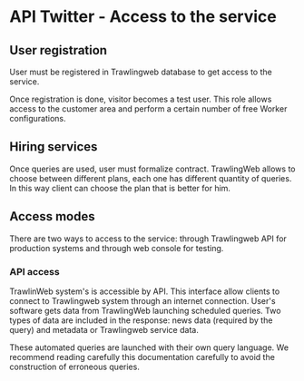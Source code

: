 # API Twitter - Access to the service

## User registration

User must be registered in Trawlingweb database to get access to the service.

Once registration is done, visitor becomes a test user. This role allows access to the customer area and perform a certain number of free Worker configurations.

## Hiring services

Once queries are used, user must formalize contract.
TrawlingWeb allows to choose between different plans, each one has different quantity of queries. In this way client can choose the plan that is better for him.

## Access modes

There are two ways to access to the service: through Trawlingweb API for production systems and through web console for testing.

### API access

TrawlinWeb system's is accessible by API. This interface allow clients to connect to Trawlingweb system through an internet connection. User's software gets data from TrawlingWeb launching scheduled queries. Two types of data are included in the response: news data (required by the query) and metadata or Trawlingweb service data.

These automated queries are launched with their own query language. We recommend reading carefully this documentation carefully to avoid the construction of erroneous queries.
